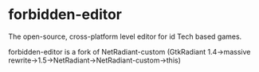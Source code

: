 forbidden-editor
================

The open-source, cross-platform level editor for id Tech based games.

forbidden-editor is a fork of NetRadiant-custom (GtkRadiant 1.4&rarr;massive rewrite&rarr;1.5&rarr;NetRadiant&rarr;NetRadiant-custom&rarr;this)